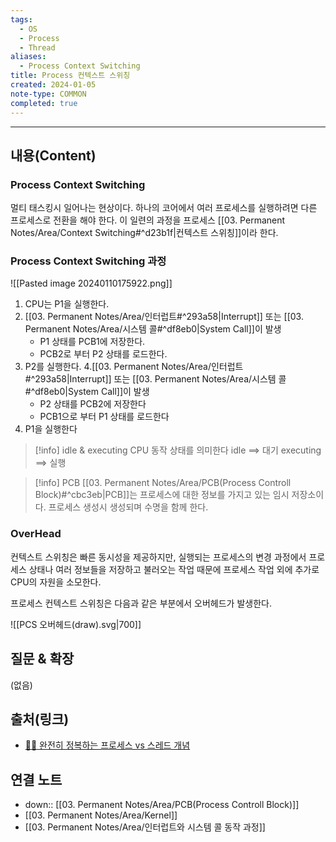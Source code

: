 ```yaml
---
tags:
  - OS
  - Process
  - Thread
aliases:
  - Process Context Switching
title: Process 컨텍스트 스위칭
created: 2024-01-05
note-type: COMMON
completed: true
---
```

---
## 내용(Content)
### Process Context Switching
멀티 태스킹시 일어나는 현상이다. 하나의 코어에서 여러 프로세스를 실행하려면 다른 프로세스로 전환을 해야 한다. 이 일련의 과정을 프로세스 [[03. Permanent Notes/Area/Context Switching#^d23b1f|컨텍스트 스위칭]]이라 한다.

### Process Context Switching 과정
![[Pasted image 20240110175922.png]]

1. CPU는 P1을 실행한다.
2. [[03. Permanent Notes/Area/인터럽트#^293a58|Interrupt]] 또는 [[03. Permanent Notes/Area/시스템 콜#^df8eb0|System Call]]이 발생
	- P1 상태를 PCB1에 저장한다.
	- PCB2로 부터 P2 상태를 로드한다.
3. P2를 실행한다.
4.[[03. Permanent Notes/Area/인터럽트#^293a58|Interrupt]] 또는  [[03. Permanent Notes/Area/시스템 콜#^df8eb0|System Call]]이 발생
	- P2 상태를 PCB2에 저장한다
	- PCB1으로 부터 P1 상태를 로드한다
5. P1을 실행한다

>[!info] idle & executing
>CPU 동작 상태를 의미한다
>idle ==> 대기
>executing ==> 실행
>

>[!info] PCB
>[[03. Permanent Notes/Area/PCB(Process Controll Block)#^cbc3eb|PCB]]는 프로세스에 대한 정보를 가지고 있는 임시 저장소이다. 프로세스 생성시 생성되며 수명을 함께 한다. 


### OverHead
컨텍스트 스위칭은 빠른 동시성을 제공하지만, 실행되는 프로세스의 변경 과정에서 프로세스 상태나 여러 정보들을 저장하고 불러오는 작업 때문에 프로세스 작업 외에 추가로 CPU의 자원을 소모한다.

프로세스 컨텍스트 스위칭은 다음과 같은 부분에서 오버헤드가 발생한다.

![[PCS 오버헤드(draw).svg|700]]


## 질문 & 확장

(없음)

## 출처(링크)
- [👩‍💻 ‍완전히 정복하는 프로세스 vs 스레드 개념](https://inpa.tistory.com/entry/%F0%9F%91%A9%E2%80%8D%F0%9F%92%BB-%ED%94%84%EB%A1%9C%EC%84%B8%EC%8A%A4-%E2%9A%94%EF%B8%8F-%EC%93%B0%EB%A0%88%EB%93%9C-%EC%B0%A8%EC%9D%B4#%ED%94%84%EB%A1%9C%EC%84%B8%EC%8A%A4%EC%9D%98_%EC%9E%90%EC%9B%90_%EA%B5%AC%EC%A1%B0)


## 연결 노트
- down:: [[03. Permanent Notes/Area/PCB(Process Controll Block)]]
- [[03. Permanent Notes/Area/Kernel]]
- [[03. Permanent Notes/Area/인터럽트와 시스템 콜 동작 과정]]


